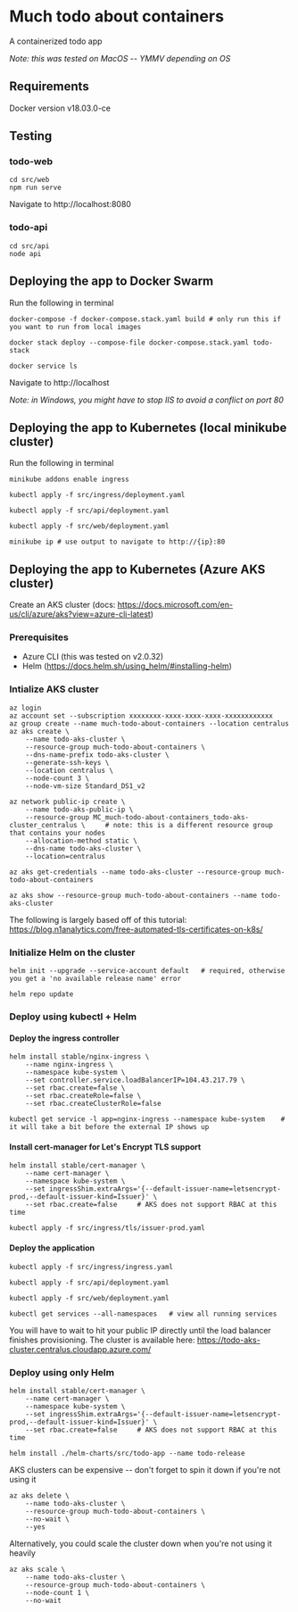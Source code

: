 # Much todo about containers
A containerized todo app

_Note: this was tested on MacOS -- YMMV depending on OS_

## Requirements
Docker version v18.03.0-ce

## Testing
### todo-web
```
cd src/web
npm run serve
```
Navigate to http://localhost:8080

### todo-api
```
cd src/api
node api
```

## Deploying the app to Docker Swarm
Run the following in terminal
```
docker-compose -f docker-compose.stack.yaml build # only run this if you want to run from local images

docker stack deploy --compose-file docker-compose.stack.yaml todo-stack

docker service ls
```
Navigate to http://localhost

_Note: in Windows, you might have to stop IIS to avoid a conflict on port 80_

## Deploying the app to Kubernetes (local minikube cluster)
Run the following in terminal
```
minikube addons enable ingress

kubectl apply -f src/ingress/deployment.yaml

kubectl apply -f src/api/deployment.yaml

kubectl apply -f src/web/deployment.yaml

minikube ip # use output to navigate to http://{ip}:80
```

## Deploying the app to Kubernetes (Azure AKS cluster)
Create an AKS cluster (docs: https://docs.microsoft.com/en-us/cli/azure/aks?view=azure-cli-latest)

### Prerequisites
- Azure CLI (this was tested on v2.0.32)
- Helm (https://docs.helm.sh/using_helm/#installing-helm)

### Intialize AKS cluster
```
az login
az account set --subscription xxxxxxxx-xxxx-xxxx-xxxx-xxxxxxxxxxxx
az group create --name much-todo-about-containers --location centralus
az aks create \
    --name todo-aks-cluster \
    --resource-group much-todo-about-containers \
    --dns-name-prefix todo-aks-cluster \
    --generate-ssh-keys \
    --location centralus \
    --node-count 3 \
    --node-vm-size Standard_DS1_v2

az network public-ip create \
    --name todo-aks-public-ip \
    --resource-group MC_much-todo-about-containers_todo-aks-cluster_centralus \     # note: this is a different resource group that contains your nodes
    --allocation-method static \
    --dns-name todo-aks-cluster \
    --location=centralus

az aks get-credentials --name todo-aks-cluster --resource-group much-todo-about-containers

az aks show --resource-group much-todo-about-containers --name todo-aks-cluster
```

The following is largely based off of this tutorial: https://blog.n1analytics.com/free-automated-tls-certificates-on-k8s/

### Initialize Helm on the cluster
```
helm init --upgrade --service-account default   # required, otherwise you get a 'no available release name' error

helm repo update
```

### Deploy using kubectl + Helm

#### Deploy the ingress controller
```
helm install stable/nginx-ingress \
    --name nginx-ingress \
    --namespace kube-system \
    --set controller.service.loadBalancerIP=104.43.217.79 \
    --set rbac.create=false \
    --set rbac.createRole=false \
    --set rbac.createClusterRole=false

kubectl get service -l app=nginx-ingress --namespace kube-system    # it will take a bit before the external IP shows up
```

#### Install cert-manager for Let's Encrypt TLS support
```
helm install stable/cert-manager \
    --name cert-manager \
    --namespace kube-system \
    --set ingressShim.extraArgs='{--default-issuer-name=letsencrypt-prod,--default-issuer-kind=Issuer}' \
    --set rbac.create=false     # AKS does not support RBAC at this time

kubectl apply -f src/ingress/tls/issuer-prod.yaml
```

#### Deploy the application
```
kubectl apply -f src/ingress/ingress.yaml

kubectl apply -f src/api/deployment.yaml

kubectl apply -f src/web/deployment.yaml

kubectl get services --all-namespaces   # view all running services
```
You will have to wait to hit your public IP directly until the load balancer finishes provisioning. The cluster is available here: https://todo-aks-cluster.centralus.cloudapp.azure.com/

### Deploy using only Helm
```
helm install stable/cert-manager \
    --name cert-manager \
    --namespace kube-system \
    --set ingressShim.extraArgs='{--default-issuer-name=letsencrypt-prod,--default-issuer-kind=Issuer}' \
    --set rbac.create=false     # AKS does not support RBAC at this time

helm install ./helm-charts/src/todo-app --name todo-release
```

AKS clusters can be expensive -- don't forget to spin it down if you're not using it
```
az aks delete \
    --name todo-aks-cluster \
    --resource-group much-todo-about-containers \
    --no-wait \
    --yes
```

Alternatively, you could scale the cluster down when you're not using it heavily
```
az aks scale \
    --name todo-aks-cluster \
    --resource-group much-todo-about-containers \
    --node-count 1 \
    --no-wait
```